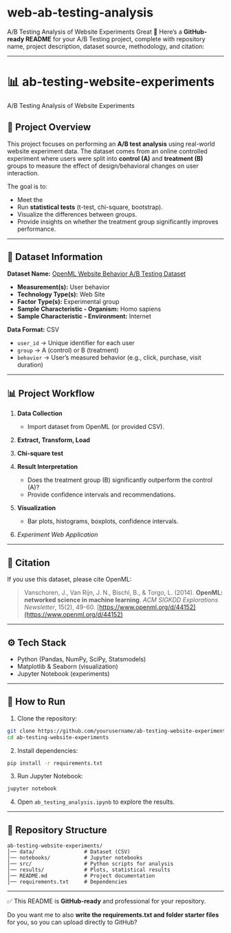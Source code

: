 # web-ab-testing-analysis
A/B Testing Analysis of Website Experiments
Great 🚀 Here’s a **GitHub-ready README** for your A/B Testing project, complete with repository name, project description, dataset source, methodology, and citation:

---

# 📊 ab-testing-website-experiments

A/B Testing Analysis of Website Experiments

## 📌 Project Overview

This project focuses on performing an **A/B test analysis** using real-world website experiment data. The dataset comes from an online controlled experiment where users were split into **control (A)** and **treatment (B)** groups to measure the effect of design/behavioral changes on user interaction.

The goal is to:

* Meet the 
* Run **statistical tests** (t-test, chi-square, bootstrap).
* Visualize the differences between groups.
* Provide insights on whether the treatment group significantly improves performance.

---

## 📂 Dataset Information

**Dataset Name:** [OpenML Website Behavior A/B Testing Dataset](https://www.openml.org/d/44152)

* **Measurement(s):** User behavior
* **Technology Type(s):** Web Site
* **Factor Type(s):** Experimental group
* **Sample Characteristic - Organism:** Homo sapiens
* **Sample Characteristic - Environment:** Internet

**Data Format:** CSV

* `user_id` → Unique identifier for each user
* `group` → A (control) or B (treatment)
* `behavior` → User’s measured behavior (e.g., click, purchase, visit duration)

---

## 📊 Project Workflow

1. **Data Collection**

   * Import dataset from OpenML (or provided CSV).
  
2. **Extract, Transform, Load**
3. **Chi-square test**
4. **Result Interpretation**

   * Does the treatment group (B) significantly outperform the control (A)?
   * Provide confidence intervals and recommendations.

5. **Visualization**

   * Bar plots, histograms, boxplots, confidence intervals.
6. *Experiment Web Application*

---

## 📑 Citation

If you use this dataset, please cite OpenML:

> Vanschoren, J., Van Rijn, J. N., Bischl, B., & Torgo, L. (2014). **OpenML: networked science in machine learning**. *ACM SIGKDD Explorations Newsletter*, 15(2), 49-60. [https://www.openml.org/d/44152](https://www.openml.org/d/44152)

---

## ⚙️ Tech Stack

* Python (Pandas, NumPy, SciPy, Statsmodels)
* Matplotlib & Seaborn (visualization)
* Jupyter Notebook (experiments)

---

## 🚀 How to Run

1. Clone the repository:

```bash
git clone https://github.com/yourusername/ab-testing-website-experiments.git
cd ab-testing-website-experiments
```

2. Install dependencies:

```bash
pip install -r requirements.txt
```

3. Run Jupyter Notebook:

```bash
jupyter notebook
```

4. Open `ab_testing_analysis.ipynb` to explore the results.

---

## 📌 Repository Structure

```
ab-testing-website-experiments/
│── data/                # Dataset (CSV)
│── notebooks/           # Jupyter notebooks
│── src/                 # Python scripts for analysis
│── results/             # Plots, statistical results
│── README.md            # Project documentation
│── requirements.txt     # Dependencies
```

---

✅ This README is **GitHub-ready** and professional for your repository.

Do you want me to also **write the requirements.txt and folder starter files** for you, so you can upload directly to GitHub?
